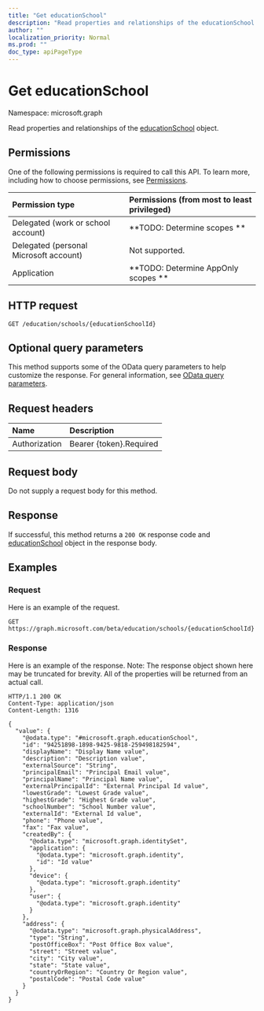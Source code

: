 ```yaml
---
title: "Get educationSchool"
description: "Read properties and relationships of the educationSchool object."
author: ""
localization_priority: Normal
ms.prod: ""
doc_type: apiPageType
---
```


# Get educationSchool

Namespace: microsoft.graph

Read properties and relationships of the [educationSchool](../resources/educationschool.md) object.

## Permissions
One of the following permissions is required to call this API. To learn more, including how to choose permissions, see [Permissions](/concepts/permissions-reference.md).

|Permission type|Permissions (from most to least privileged)|
|:---|:---|
|Delegated (work or school account)|**TODO: Determine scopes **|
|Delegated (personal Microsoft account)|Not supported.|
|Application|**TODO: Determine AppOnly scopes **|

## HTTP request
<!-- {
  "blockType": "ignored"
}
-->
``` http
GET /education/schools/{educationSchoolId}
```

## Optional query parameters
This method supports some of the OData query parameters to help customize the response. For general information, see [OData query parameters](/graph/query-parameters).

## Request headers
|Name|Description|
|:---|:---|
|Authorization|Bearer {token}.Required|

## Request body
Do not supply a request body for this method.

## Response
If successful, this method returns a `200 OK` response code and [educationSchool](../resources/educationschool.md) object in the response body.

## Examples

### Request
Here is an example of the request.
<!-- {
  "blockType": "request",
  "name": "get_educationschool"
}
-->
``` http
GET https://graph.microsoft.com/beta/education/schools/{educationSchoolId}
```

### Response
Here is an example of the response. Note: The response object shown here may be truncated for brevity. All of the properties will be returned from an actual call.
<!-- {
  "blockType": "response",
  "truncated": true,
  "@odata.type": "microsoft.graph.educationSchool"
}
-->
``` http
HTTP/1.1 200 OK
Content-Type: application/json
Content-Length: 1316

{
  "value": {
    "@odata.type": "#microsoft.graph.educationSchool",
    "id": "94251898-1898-9425-9818-259498182594",
    "displayName": "Display Name value",
    "description": "Description value",
    "externalSource": "String",
    "principalEmail": "Principal Email value",
    "principalName": "Principal Name value",
    "externalPrincipalId": "External Principal Id value",
    "lowestGrade": "Lowest Grade value",
    "highestGrade": "Highest Grade value",
    "schoolNumber": "School Number value",
    "externalId": "External Id value",
    "phone": "Phone value",
    "fax": "Fax value",
    "createdBy": {
      "@odata.type": "microsoft.graph.identitySet",
      "application": {
        "@odata.type": "microsoft.graph.identity",
        "id": "Id value"
      },
      "device": {
        "@odata.type": "microsoft.graph.identity"
      },
      "user": {
        "@odata.type": "microsoft.graph.identity"
      }
    },
    "address": {
      "@odata.type": "microsoft.graph.physicalAddress",
      "type": "String",
      "postOfficeBox": "Post Office Box value",
      "street": "Street value",
      "city": "City value",
      "state": "State value",
      "countryOrRegion": "Country Or Region value",
      "postalCode": "Postal Code value"
    }
  }
}
```

